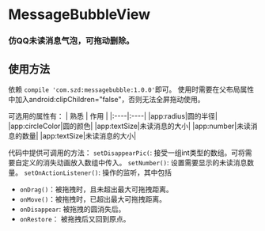 # MessageBubbleView
### 仿QQ未读消息气泡，可拖动删除。
## 使用方法
依赖 `compile 'com.szd:messagebubble:1.0.0'`即可。
使用时需要在父布局属性中加入android:clipChildren="false"，否则无法全屏拖动使用。

可选用的属性有：
|   熟悉   |   作用   |
|:----|:----|
|app:radius|圆的半径|
|app:circleColor|圆的颜色|
|app:textSize|未读消息的大小|
|app:number|未读消息的数量|
|app:textSize|未读消息的大小|

代码中提供可调用的方法：
`setDisappearPic(`: 接受一组int类型的数组。可将需要自定义的消失动画放入数组中传入。
`setNumber()`: 设置需要显示的未读消息数量。
`setOnActionListener()`: 操作的监听，其中包括
* `onDrag()`：被拖拽时，且未超出最大可拖拽距离。
* `onMove()`：被拖拽时，已超出最大可拖拽距离。
* `onDisappear`: 被拖拽的圆消失后。
* `onRestore`： 被拖拽后又回到原点。